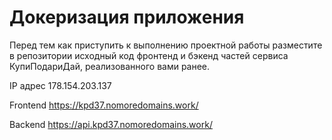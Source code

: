 # Докеризация приложения

Перед тем как приступить к выполнению проектной работы разместите в репозитории исходный код фронтенд и бэкенд частей сервиса КупиПодариДай, реализованного вами ранее. 

IP адрес 178.154.203.137

Frontend https://kpd37.nomoredomains.work/

Backend https://api.kpd37.nomoredomains.work/

